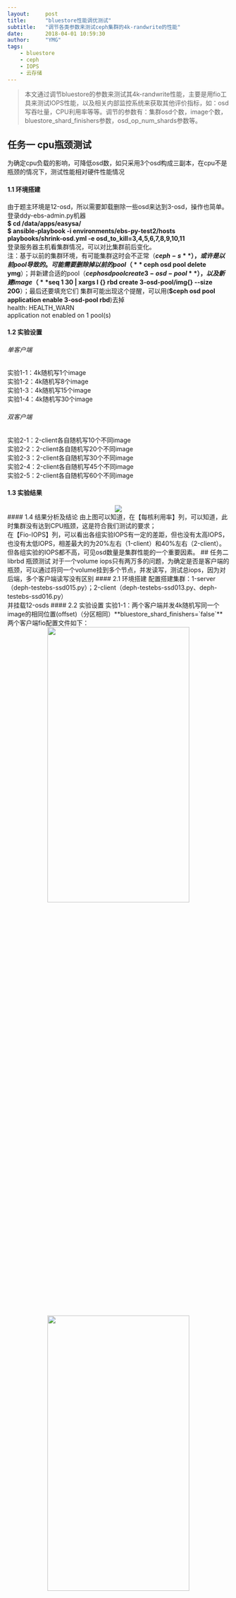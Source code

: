 ```yaml
---
layout:     post
title:      "bluestore性能调优测试"
subtitle:   "调节各类参数来测试ceph集群的4k-randwrite的性能"
date:       2018-04-01 10:59:30
author:     "YMG"
tags:
    - bluestore
    - ceph
    - IOPS
    - 云存储
---
```

> 本文通过调节bluestore的参数来测试其4k-randwrite性能，主要是用fio工具来测试IOPS性能，以及相关内部监控系统来获取其他评价指标，如：osd写吞吐量，CPU利用率等等。调节的参数有：集群osd个数，image个数，bluestore_shard_finishers参数，osd_op_num_shards参数等。

## 任务一 cpu瓶颈测试
为确定cpu负载的影响，可降低osd数，如只采用3个osd构成三副本，在cpu不是瓶颈的情况下，测试性能相对硬件性能情况
#### 1.1 环境搭建
由于题主环境是12-osd，所以需要卸载删除一些osd来达到3-osd，操作也简单。<br>
登录ddy-ebs-admin.py机器<br>
**$ cd /data/apps/easysa/<br>
$ ansible-playbook -i environments/ebs-py-test2/hosts playbooks/shrink-osd.yml -e osd_to_kill=3,4,5,6,7,8,9,10,11**<br>
登录服务器主机看集群情况，可以对比集群前后变化。<br>
注：基于以前的集群环境，有可能集群这时会不正常（**$ceph -s**），或许是以前pool导致的。可能需要删除掉以前的pool（**$ ceph osd pool delete ymg**）；并新建合适的pool（**$ceph osd pool create 3-osd-pool**），以及新建image（**$seq 1 30 | xargs  I {} rbd create 3-osd-pool/img{} --size 20G**）；最后还要填充它们
集群可能出现这个提醒，可以用(**$ceph osd pool application enable 3-osd-pool rbd**)去掉<br>
health: HEALTH_WARN<br>
application not enabled on 1 pool(s)
#### 1.2 实验设置
###### 单客户端
实验1-1：4k随机写1个image<br>
实验1-2：4k随机写8个image<br>
实验1-3：4k随机写15个image<br>
实验1-4：4k随机写30个image
###### 双客户端
实验2-1：2-client各自随机写10个不同image<br>
实验2-2：2-client各自随机写20个不同image<br>
实验2-3：2-client各自随机写30个不同image<br>
实验2-4：2-client各自随机写45个不同image<br>
实验2-5：2-client各自随机写60个不同image
#### 1.3 实验结果
<center>
	<img src="/img/2018-04-01-optimize-parameter-from-bluestore/task1_1.png"/>
</center>
#### 1.4 结果分析及结论
由上图可以知道，在【每核利用率】列，可以知道，此时集群没有达到CPU瓶颈，这是符合我们测试的要求；<br>
在【Fio-IOPS】列，可以看出各组实验IOPS有一定的差距，但也没有太高IOPS，也没有太低IOPS，相差最大的为20%左右（1-client）和40%左右（2-client）。<br>
但各组实验的IOPS都不高，可见osd数量是集群性能的一个重要因素。
## 任务二 librbd 瓶颈测试
对于一个volume iops只有两万多的问题，为确定是否是客户端的瓶颈，可以通过将同一个volume挂到多个节点，并发读写，测试总iops，因为对后端，多个客户端读写没有区别
#### 2.1 环境搭建
配置搭建集群：1-server（deph-testebs-ssd015.py）；2-client（deph-testebs-ssd013.py、deph-testebs-ssd016.py）<br>
并挂载12-osds
#### 2.2 实验设置
实验1-1：两个客户端并发4k随机写同一个image的相同位置(offset)（分区相同）**bluestore_shard_finishers=`false`**<br>
两个客户端fio配置文件如下：
<center>
	<img src="/img/2018-04-01-optimize-parameter-from-bluestore/task2_1.png" height="40%" width="80%" />
	<img src="/img/2018-04-01-optimize-parameter-from-bluestore/task2_2.png" height="40%" width="80%" />
</center>
实验1-2：两个客户端并发4k随机写同一个image的不同位置(offset)（分区不同）**bluestore_shard_finishers=`false`**<br>
两个客户端fio配置文件如下(创建image 时，每个image设置的为20G)：
<center>
	<img src="/img/2018-04-01-optimize-parameter-from-bluestore/task2_3.png" height="40%" width="80%" />
	<img src="/img/2018-04-01-optimize-parameter-from-bluestore/task2_4.png" height="40%" width="80%" />
</center>
参照任务四，再加了下面两组实验：<br>
实验2-1：两个客户端并发4k随机写同一个image的相同位置(offset)（分区相同）**bluestore_shard_finishers=`true`**<br>
实验2-2：两个客户端并发4k随机写同一个image的不同位置(offset)（分区不同）**bluestore_shard_finishers=`true`**
#### 2.3 实验结果
<center>
	<img src="/img/2018-04-01-optimize-parameter-from-bluestore/task2_5.png"/>
</center>
#### 2.4 结果分析与结论
（1）可以看出2-client并发写单个image，其IOPS比1-client随机写IOPS要低很多。<br>
（2）对于2-client并发写相同image的不同分区，其IOPS相差不大。<br>
（3）bluestore_shard_finishers参数对本次实验结果影响不大。<br>
 `综上所述，多客户端并发写1-image的IOPS性能不如单客户端随机写性能。`
## 任务三 finisher线程性能影响
默认bluestore finisher为单线程，调整bluestore_shard_finishers为true，对比iops差别
#### 3.1 环境搭建
在基于任务二环境(12-osd)基础上，完成以下实验：<br>
**deph-testebs-ssd015.py:$vim /etc/ceph/ceph.conf**<br>
添加：**bluestore_shard_finishers=true**<br>
重启osd集群<br>
**deph-testebs-ssd015.py:$systemctl restart ceph-osd@\*.service**<br>
查看参数值(随意选取几个osd查看即可)<br>
**deph-testebs-ssd015.py:$ceph daemon osd.0 config show|grep bluestore_shard_finishers**
#### 3.2 实验设置
总共有12组实验：<br>
（1）**bluestore_shard_finishers=`true`**<br>
实验1-1：2-client各自写30个完全不同的images<br>
实验1-2：2-client各自写45个完全不同的images<br>
实验1-3：2-client各自写60个完全不同的images<br>
实验1-4：2-client并发写30个相同的images<br>
实验1-5：2-client并发写45个相同的images<br>
实验1-6：2-client并发写60个相同的images<br>
（2）**bluestore_shard_finishers=`false（默认）`**<br>
实验2-1：2-client各自写30个完全不同的images<br>
实验2-2：2-client各自写45个完全不同的images<br>
实验2-3：2-client各自写60个完全不同的images<br>
实验2-4：2-client并发写30个相同的images<br>
实验2-5：2-client并发写45个相同的images<br>
实验2-6：2-client并发写60个相同的images
#### 3.3 实验结果
<center>
	<img src="/img/2018-04-01-optimize-parameter-from-bluestore/task3_1.png">
	<img src="/img/2018-04-01-optimize-parameter-from-bluestore/task3_2.png">
</center>
#### 3.4 结果分析与总结
可以看的出，随着image的数量增加，bluestore_shard_finishers参数的影响正在变得明显（IOPS增长率在持续增加），如下表所示：
<table>
	<tr>
		<td rowspan="4"><strong>2-client写不同image</strong></td>
		<td><strong>image数</strong></td>
		<td><strong>IOPS增长率</strong></td>
		<td rowspan="4"><strong>2-client写相同image</strong></td>
		<td><strong>image数</strong></td>
		<td><strong>IOPS增长率</strong></td>
	</tr>
	<tr>
		<td>30</td>
		<td>1.45%</td>
		<td>30</td>
		<td>7.31%</td>
	</tr>
	<tr>
		<td>45</td>
		<td>5.93%</td>
		<td>45</td>
		<td>3.93%</td>
	</tr>
	<tr>
		<td>60</td>
		<td>15.88%</td>
		<td>60</td>
		<td>9.51%</td>
	</tr>
</table>
不论俩客户端是写相同或不同image，image=30，45，60过程中，**bluestore_shard_finishers=true**的IOPS性能都要更优。而且image=60时，IOPS性能提升的更明显（近15%和10%）。<br>
**`综上所述，bluestore_shard_finishers=true，对多客户端下的多image随机写性能有积极促进作用。`**
#### 3.5 附加实验
在基于任务一环境(3-osd)基础上，添加实验环境为1-client情况下，参数**bluestore_shard_finishers**的影响<br>
共8组附加实验<br>
（1）**bluestore_shard_finishers=`true`**<br>
实验3-1：1-client随机写1个image<br>
实验3-2：1-client随机写8个image<br>
实验3-3：1-client随机写15个image<br>
实验3-4：1-client随机写30个image<br>
（2）**bluestore_shard_finishers=`false（默认）`**<br>
实验4-1：1-client随机写1个image<br>
实验4-2：1-client随机写8个image<br>
实验4-3：1-client随机写15个image<br>
实验4-4：1-client随机写30个image<br>
实验结果
<center>
	<img src="/img/2018-04-01-optimize-parameter-from-bluestore/task3_3.png">
</center>
#### 3.6 结果分析及结论
可以看的出，随着image的数量增加，**bluestore_shard_finishers**参数对IOPS性能影响越来越大，也越来越好（IOPS增长率在持续增加），如下表所示：
<table>
	<tr>
		<td>image数</td>
		<td>IOPS增长率</td>
	</tr>
	<tr>
		<td>1</td>
		<td>-7.64%</td>
	</tr>
	<tr>
		<td>8</td>
		<td>11.00%</td>
	</tr>
	<tr>
		<td>15</td>
		<td>12.68%</td>
	</tr>
	<tr>
		<td>30</td>
		<td>22.60%</td>
	</tr>
</table>
`综上可得，bluestore_shard_finishers参数对单客户端下多image随机写操作性能有促进作用。`
## 任务四 测试osd_op_num_shards参数的影响
调节osd_op_num_shards参数值，对比IOPS变化
#### 4.1 环境搭建
在基于任务一基础上的环境（3-osd），来完成该任务<br>
默认osd_op_num_shards=0，<br>
<center>
	<img src="/img/2018-04-01-optimize-parameter-from-bluestore/task4_1.png">
</center>
root@deph-testebs-ssd015.py:/etc/ceph$ **vim ceph.conf**<br>
osd_op_num_shards=4
#### 4.2 osd_op_num_shards参数分析
阅读ceph源码，查看**osd_op_num_shards**参数的计算源码，如下所示（主要看第二幅图）：<br>
<center>
	<img src="/img/2018-04-01-optimize-parameter-from-bluestore/task4_2.png">
	<img src="/img/2018-04-01-optimize-parameter-from-bluestore/task4_3.png">
</center>
源码中有两个函数，**get_num_op_shards()**和**get_num_op_threads()**，是分别求OSD::op_shardedwq中存储io的队列个数及OSD::op_shardedwq中总的io分发线程数<br>
`总线程数=队列数*每个队列线程数`<br>
可看出，当**osd_op_num_shards**为true时，返回**osd_op_num_shards**的值；否则就看返回**osd_op_num_shards_hhd**或**osd_op_num_shards_ssd**的值，源码中**store_is_rotational**是bool类型，表示设备属性（默认是true也即是hhd）。<br>
而求线程数函数**get_num_op_threads()**，同理也是以变量**osd_op_num_threads_per_shard**和**store_is_rotational**来决定用哪个公式。<br>
###### （1）默认情况下，查看相关参数值：
<center>
	<img src="/img/2018-04-01-optimize-parameter-from-bluestore/task4_4.png">
</center>
可看到**osd_op_num_shards=0**和**osd_op_num_threads_per_shard=0**，所以计算线程总数公式=**osd_op_num_shards_ssd\*osd_op_num_threads_per_shard_ssd=8\*2=`16`**<br>
###### （2）通过ceph.conf文件设置参数osd_op_num_shards=2，重启集群
<center>
	<img src="/img/2018-04-01-optimize-parameter-from-bluestore/task4_5.png">
</center>
通过上面分析，因此总线程数=osd_op_num_shards\*osd_op_num_threads_per_shard_ssd=2\*2=`4`<br>
* 测试
    在客户端运行fio的4k-randwrite操作，同时在服务端多次运行 top -H -p $pid -n 1 | grep tp_osd_tp ，计算有多少个线程，如下：
    <center>
    	<img src="/img/2018-04-01-optimize-parameter-from-bluestore/task4_6.png">
    	<img src="/img/2018-04-01-optimize-parameter-from-bluestore/task4_7.png">
    	<img src="/img/2018-04-01-optimize-parameter-from-bluestore/task4_8.png">
    </center>
    看得出一直都是4个线程。故我们的计算方式是正确的。下面来看真正的实验吧。
#### 4.3 实验设置
共20组实验<br>
**（1）osd_op_num_shards=0（默认），即总线程数=8\*2=`16`**<br>
实验1-1：1-client随机写1个image<br>
实验1-2：1-client随机写8个image<br>
实验1-3：1-client随机写15个image<br>
实验1-4：1-client随机写30个image<br>
**（2）osd_op_num_shards=2，即总线程数=2\*2=`4`**<br>
实验2-1：1-client随机写1个image<br>
实验2-2：1-client随机写8个image<br>
实验2-3：1-client随机写15个image<br>
实验2-4：1-client随机写30个image<br>
**（3）osd_op_num_shards=4，即总线程数=4\*2=`8`**<br>
实验3-1：1-client随机写1个image<br>
实验3-2：1-client随机写8个image<br>
实验3-3：1-client随机写15个image<br>
实验3-4：1-client随机写30个image<br>
**（4）osd_op_num_shards=8，即总线程数=8\*2=`16`**<br>
实验4-1：1-client随机写1个image<br>
实验4-2：1-client随机写8个image<br>
实验4-3：1-client随机写15个image<br>
实验4-4：1-client随机写30个image<br>
**（5）osd_op_num_shards=16，即总线程数=16\*2=`32`**<br>
实验5-1：1-client随机写1个image<br>
实验5-2：1-client随机写8个image<br>
实验5-3：1-client随机写15个image<br>
实验5-4：1-client随机写30个image<br>
#### 4.4 实验结果
<center>
	<img src="/img/2018-04-01-optimize-parameter-from-bluestore/task4_9.png">
	<img src="/img/2018-04-01-optimize-parameter-from-bluestore/task4_10.png">
</center>
#### 4.5 结果分析及总结
由上图可以看出，五组实验的各四小组实验结果的IOPS都相差不大，参数**osd_op_num_shards**效果不明显。<br>
（1）当1-image时，5组实验中，**osd_op_num_shards**默认参数的IOPS最高，性能最好。<br>
（2）当8-image时，各组实验都不差，默认参数第二高，表示调参没起到效果。<br>
（3）当15-image时，默认参数IOPS最高，性能最好。<br>
（4）当30-image时，默认参数IOPS最高，性能最好。<br>
`综上所述，参数osd_op_num_shards对集群IOPS性能影响不明显。`<br>
实验结果源文件[下载](https://github.com/yinminggang/yinminggang.github.io/tree/master/files/2018-04-01-optimize-parameter-from-bluestore/bluestore-performance-optimise.xlsx)